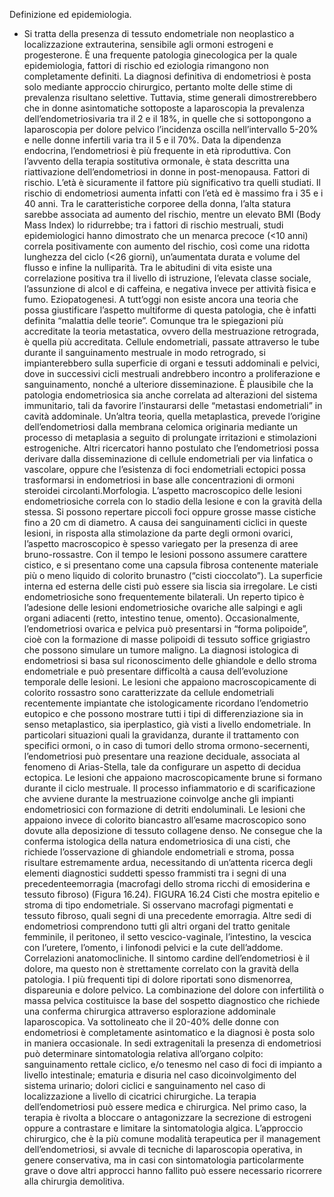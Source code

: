 

Definizione ed epidemiologia. 
- Si tratta della presenza di tessuto
endometriale non neoplastico a localizzazione extrauterina, sensibile agli
ormoni estrogeni e progesterone. È una frequente patologia ginecologica
per la quale epidemiologia, fattori di rischio ed eziologia rimangono non
completamente definiti. La diagnosi definitiva di endometriosi è posta solo
mediante approccio chirurgico, pertanto molte delle stime di prevalenza
risultano selettive. Tuttavia, stime generali dimostrerebbero che in donne
asintomatiche sottoposte a laparoscopia la prevalenza dell’endometriosivaria tra il 2 e il 18%, in quelle che si sottopongono a laparoscopia per
dolore pelvico l’incidenza oscilla nell’intervallo 5-20% e nelle donne
infertili varia tra il 5 e il 70%. Data la dipendenza endocrina, l’endometriosi
è più frequente in età riproduttiva. Con l’avvento della terapia sostitutiva
ormonale, è stata descritta una riattivazione dell’endometriosi in donne in
post-menopausa.
Fattori di rischio. L’età è sicuramente il fattore più significativo tra quelli
studiati. Il rischio di endometriosi aumenta infatti con l’età ed è massimo
fra i 35 e i 40 anni. Tra le caratteristiche corporee della donna, l’alta statura
sarebbe associata ad aumento del rischio, mentre un elevato BMI (Body
Mass Index) lo ridurrebbe; tra i fattori di rischio mestruali, studi
epidemiologici hanno dimostrato che un menarca precoce (<10 anni)
correla positivamente con aumento del rischio, così come una ridotta
lunghezza del ciclo (<26 giorni), un’aumentata durata e volume del flusso e
infine la nulliparità. Tra le abitudini di vita esiste una correlazione positiva
tra il livello di istruzione, l’elevata classe sociale, l’assunzione di alcol e di
caffeina, e negativa invece per attività fisica e fumo.
Eziopatogenesi. A tutt’oggi non esiste ancora una teoria che possa
giustificare l’aspetto multiforme di questa patologia, che è infatti definita
“malattia delle teorie”. Comunque tra le spiegazioni più accreditate la teoria
metastatica, ovvero della mestruazione retrograda, è quella più accreditata.
Cellule endometriali, passate attraverso le tube durante il sanguinamento
mestruale in modo retrogrado, si impianterebbero sulla superficie di organi
e tessuti addominali e pelvici, dove in successivi cicli mestruali andrebbero
incontro a proliferazione e sanguinamento, nonché a ulteriore
disseminazione. È plausibile che la patologia endometriosica sia anche
correlata ad alterazioni del sistema immunitario, tali da favorire l’instaurarsi
delle “metastasi endometriali” in cavità addominale. Un’altra teoria, quella
metaplastica, prevede l’origine dell’endometriosi dalla membrana celomica
originaria mediante un processo di metaplasia a seguito di prolungate
irritazioni e stimolazioni estrogeniche. Altri ricercatori hanno postulato che
l’endometriosi possa derivare dalla disseminazione di cellule endometriali
per via linfatica o vascolare, oppure che l’esistenza di foci endometriali
ectopici possa trasformarsi in endometriosi in base alle concentrazioni di
ormoni steroidei circolanti.Morfologia. L’aspetto macroscopico delle lesioni endometriosiche correla
con lo stadio della lesione e con la gravità della stessa. Si possono repertare
piccoli foci oppure grosse masse cistiche fino a 20 cm di diametro. A causa
dei sanguinamenti ciclici in queste lesioni, in risposta alla stimolazione da
parte degli ormoni ovarici, l’aspetto macroscopico è spesso variegato per la
presenza di aree bruno-rossastre. Con il tempo le lesioni possono assumere
carattere cistico, e si presentano come una capsula fibrosa contenente
materiale più o meno liquido di colorito brunastro (“cisti cioccolato”). La
superficie interna ed esterna delle cisti può essere sia liscia sia irregolare.
Le cisti endometriosiche sono frequentemente bilaterali. Un reperto tipico è
l’adesione delle lesioni endometriosiche ovariche alle salpingi e agli organi
adiacenti (retto, intestino tenue, omento). Occasionalmente, l’endometriosi
ovarica e pelvica può presentarsi in “forma polipoide”, cioè con la
formazione di masse polipoidi di tessuto soffice grigiastro che possono
simulare un tumore maligno.
La diagnosi istologica di endometriosi si basa sul riconoscimento delle
ghiandole e dello stroma endometriale e può presentare difficoltà a causa
dell’evoluzione temporale delle lesioni. Le lesioni che appaiono
macroscopicamente di colorito rossastro sono caratterizzate da cellule
endometriali recentemente impiantate che istologicamente ricordano
l’endometrio eutopico e che possono mostrare tutti i tipi di differenziazione
sia in senso metaplastico, sia iperplastico, già visti a livello endometriale. In
particolari situazioni quali la gravidanza, durante il trattamento con
specifici ormoni, o in caso di tumori dello stroma ormono-secernenti,
l’endometriosi può presentare una reazione deciduale, associata al
fenomeno di Arias-Stella, tale da configurare un aspetto di decidua
ectopica. Le lesioni che appaiono macroscopicamente brune si formano
durante il ciclo mestruale. Il processo infiammatorio e di scarificazione che
avviene durante la mestruazione coinvolge anche gli impianti
endometriosici con formazione di detriti endoluminali. Le lesioni che
appaiono invece di colorito biancastro all’esame macroscopico sono dovute
alla deposizione di tessuto collagene denso. Ne consegue che la conferma
istologica della natura endometriosica di una cisti, che richiede
l’osservazione di ghiandole endometriali e stroma, possa risultare
estremamente ardua, necessitando di un’attenta ricerca degli elementi
diagnostici suddetti spesso frammisti tra i segni di una precedenteemorragia (macrofagi dello stroma ricchi di emosiderina e tessuto fibroso)
(Figura 16.24).
FIGURA 16.24 Cisti che mostra epitelio e stroma di tipo endometriale. Si osservano
macrofagi pigmentati e tessuto fibroso, quali segni di una precedente emorragia.
Altre sedi di endometriosi comprendono tutti gli altri organi del tratto
genitale femminile, il peritoneo, il setto vescico-vaginale, l’intestino, la
vescica con l’uretere, l’omento, i linfonodi pelvici e la cute dell’addome.
Correlazioni anatomocliniche. Il sintomo cardine dell’endometriosi è il
dolore, ma questo non è strettamente correlato con la gravità della
patologia. I più frequenti tipi di dolore riportati sono dismenorrea,
dispareunia e dolore pelvico. La combinazione del dolore con infertilità o
massa pelvica costituisce la base del sospetto diagnostico che richiede una
conferma chirurgica attraverso esplorazione addominale laparoscopica. Va
sottolineato che il 20-40% delle donne con endometriosi è completamente
asintomatico e la diagnosi è posta solo in maniera occasionale. In sedi
extragenitali la presenza di endometriosi può determinare sintomatologia
relativa all’organo colpito: sanguinamento rettale ciclico, e/o tenesmo nel
caso di foci di impianto a livello intestinale; ematuria e disuria nel caso dicoinvolgimento del sistema urinario; dolori ciclici e sanguinamento nel caso
di localizzazione a livello di cicatrici chirurgiche. La terapia
dell’endometriosi può essere medica e chirurgica. Nel primo caso, la terapia
è rivolta a bloccare o antagonizzare la secrezione di estrogeni oppure a
contrastare e limitare la sintomatologia algica. L’approccio chirurgico, che è
la più comune modalità terapeutica per il management dell’endometriosi, si
avvale di tecniche di laparoscopia operativa, in genere conservativa, ma in
casi con sintomatologia particolarmente grave o dove altri approcci hanno
fallito può essere necessario ricorrere alla chirurgia demolitiva.